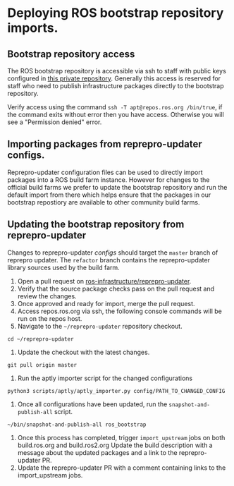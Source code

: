 # Deploying ROS bootstrap repository imports.

## Bootstrap repository access

The ROS bootstrap repository is accessible via ssh to staff with public keys configured in [this private repository](https://github.com/osrf/chef-osrf/tree/latest/data_bags/staff_public_keys).
Generally this access is reserved for staff who need to publish infrastructure packages directly to the bootstrap repository.

Verify access using the command `ssh -T apt@repos.ros.org /bin/true`, if the command exits without error then you have access.
Otherwise you will see a "Permission denied" error.

## Importing packages from reprepro-updater configs.

Reprepro-updater configuration files can be used to directly import packages into a ROS build farm instance.
However for changes to the official build farms we prefer to update the bootstrap repository and run the default import from there which helps ensure that the packages in our bootstrap repostiory are available to other community build farms.

## Updating the bootstrap repository from reprepro-updater

Changes to reprepro-updater *configs* should target the `master` branch of reprepro updater.
The `refactor` branch contains the reprepro-updater library sources used by the build farm.

1. Open a pull request on [ros-infrastructure/reprepro-updater](https://github.com/ros-infrastructure/reprepro-updater).
1. Verify that the source package checks pass on the pull request and review the changes.
1. Once approved and ready for import, merge the pull request.
1. Access repos.ros.org via ssh, the following console commands will be run on the repos host.
1. Navigate to the `~/reprepro-updater` repository checkout.
```
cd ~/reprepro-updater
```
1. Update the checkout with the latest changes.
```
git pull origin master
```
1. Run the aptly importer script for the changed configurations
```
python3 scripts/aptly/aptly_importer.py config/PATH_TO_CHANGED_CONFIG
```
1. Once all configurations have been updated, run the `snapshot-and-publish-all` script.
```
~/bin/snapshot-and-publish-all ros_bootstrap
```
1. Once this process has completed, trigger `import_upstream` jobs on both build.ros.org and build.ros2.org
Update the build description with a message about the updated packages and a link to the reprepro-updater PR.
1. Update the reprepro-updater PR with a comment containing links to the import_upstream jobs.
